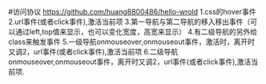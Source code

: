 #访问协议
https://github.com/huang8800486/hello-wrold
1.css的hover事件
2.url事件(或者click事件),激活当前项
3.第一导航与第二导航的移入移出事件（可以通过left,top值来显示，也可以变化宽度，高宽来显示）
4.有二级导航的另外给class来触发事件
5.一级导航onmouseover,onmouseout事件，激活时，离开时又调2，url事件(或者click事件),激活当前项
6.二级导航onmouseover,onmouseout事件，离开时又调2，url事件(或者click事件),激活当前项.
